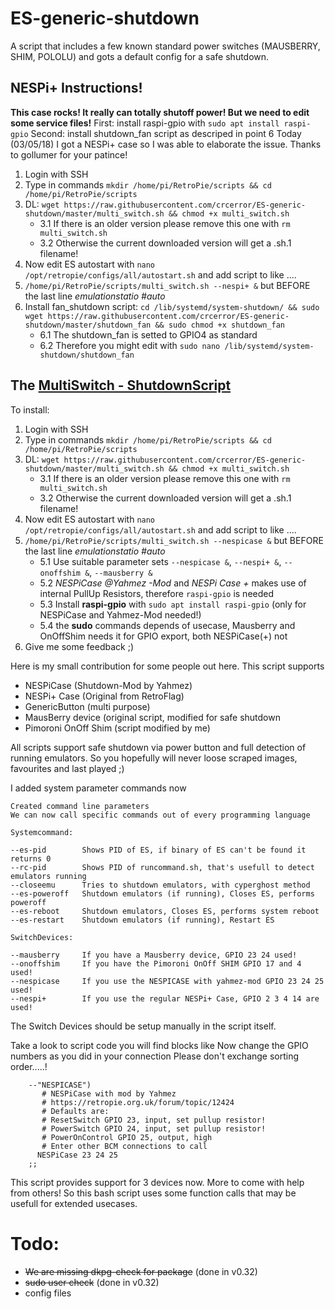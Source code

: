 # ES-generic-shutdown
A script that includes a few known standard power switches (MAUSBERRY, SHIM, POLOLU) and gots a default config for a safe shutdown.

## NESPi+ Instructions!

**This case rocks! It really can totally shutoff power! But we need to edit some service files!**
First: install raspi-gpio with `sudo apt install raspi-gpio`
Second: install shutdown_fan script as descriped in point 6
Today (03/05/18) I got a NESPi+ case so I was able to elaborate the issue. Thanks to gollumer for your patince!

1. Login with SSH
2. Type in commands `mkdir /home/pi/RetroPie/scripts && cd /home/pi/RetroPie/scripts`
3. DL: `wget https://raw.githubusercontent.com/crcerror/ES-generic-shutdown/master/multi_switch.sh && chmod +x multi_switch.sh`
    * 3.1 If there is an older version please remove this one with `rm multi_switch.sh`
    * 3.2 Otherwise the current downloaded version will get a .sh.1 filename!
4. Now edit ES autostart with `nano /opt/retropie/configs/all/autostart.sh` and add script to like ....
5. `/home/pi/RetroPie/scripts/multi_switch.sh --nespi+ &` but BEFORE the last line *emulationstatio #auto*   
6. Install fan_shutdown script: `cd /lib/systemd/system-shutdown/ && sudo wget https://raw.githubusercontent.com/crcerror/ES-generic-shutdown/master/shutdown_fan && sudo chmod +x shutdown_fan`
    * 6.1 The shutdown_fan is setted to GPIO4 as standard
    * 6.2 Therefore you might edit with `sudo nano /lib/systemd/system-shutdown/shutdown_fan`
    
## The [MultiSwitch - ShutdownScript](https://github.com/crcerror/ES-generic-shutdown/blob/master/multi_switch.sh)

To install:
1. Login with SSH
2. Type in commands `mkdir /home/pi/RetroPie/scripts && cd /home/pi/RetroPie/scripts`
3. DL: `wget https://raw.githubusercontent.com/crcerror/ES-generic-shutdown/master/multi_switch.sh && chmod +x multi_switch.sh`
    * 3.1 If there is an older version please remove this one with `rm multi_switch.sh`
    * 3.2 Otherwise the current downloaded version will get a .sh.1 filename!
4. Now edit ES autostart with `nano /opt/retropie/configs/all/autostart.sh` and add script to like ....
5. `/home/pi/RetroPie/scripts/multi_switch.sh --nespicase &` but BEFORE the last line *emulationstatio #auto*   
    * 5.1 Use suitable parameter sets `--nespicase &`, `--nespi+ &`, `--onoffshim &`, `--mausberry &`
    * 5.2 *NESPiCase @Yahmez -Mod* and *NESPi Case +* makes use of internal PullUp Resistors, therefore `raspi-gpio` is needed
    * 5.3 Install **raspi-gpio** with `sudo apt install raspi-gpio` (only for NESPiCase and Yahmez-Mod needed!)
    * 5.4 the **sudo** commands depends of usecase, Mausberry and OnOffShim needs it for GPIO export, both NESPiCase(+) not
6. Give me some feedback ;)

Here is my small contribution for some people out here. This script supports 
* NESPiCase (Shutdown-Mod by Yahmez)
* NESPi+ Case (Original from RetroFlag)
* GenericButton (multi purpose)
* MausBerry device (original script, modified for safe shutdown
* Pimoroni OnOff Shim (script modified by me)

All scripts support safe shutdown via power button and full detection of running emulators.
So you hopefully will never loose scraped images, favourites and last played ;)

I added system parameter commands now

```
Created command line parameters
We can now call specific commands out of every programming language

Systemcommand:

--es-pid        Shows PID of ES, if binary of ES can't be found it returns 0
--rc-pid        Shows PID of runcommand.sh, that's usefull to detect emulators running
--closeemu      Tries to shutdown emulators, with cyperghost method
--es-poweroff   Shutdown emulators (if running), Closes ES, performs poweroff
--es-reboot     Shutdown emulators, Closes ES, performs system reboot
--es-restart    Shutdown emulators (if running), Restart ES

SwitchDevices:

--mausberry     If you have a Mausberry device, GPIO 23 24 used!
--onoffshim     If you have the Pimoroni OnOff SHIM GPIO 17 and 4 used!
--nespicase     If you use the NESPICASE with yahmez-mod GPIO 23 24 25 used!
--nespi+        If you use the regular NESPi+ Case, GPIO 2 3 4 14 are used!
```

The Switch Devices should be setup manually in the script itself.

Take a look to script code you will find blocks like
Now change the GPIO numbers as you did in your connection
Please don't exchange sorting order.....!

```
    --"NESPICASE")
       # NESPiCase with mod by Yahmez
       # https://retropie.org.uk/forum/topic/12424
       # Defaults are:
       # ResetSwitch GPIO 23, input, set pullup resistor!
       # PowerSwitch GPIO 24, input, set pullup resistor!
       # PowerOnControl GPIO 25, output, high
       # Enter other BCM connections to call
      NESPiCase 23 24 25
    ;;      
```

This script provides support for 3 devices now. More to come with help from others! So this bash script uses some function calls that may be usefull for extended usecases. 

# Todo:
* ~~We are missing dkpg-check for package~~ (done in v0.32)
* ~~sudo user check~~ (done in v0.32)
* config files
